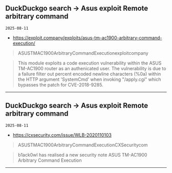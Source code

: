 ## DuckDuckgo search -> Asus exploit Remote arbitrary command
`2025-08-11`

* https://exploit.company/exploits/asus-tm-ac1900-arbitrary-command-execution/

<blockquote>
 ASUSTMAC1900ArbitraryCommandExecutionexploitcompany
</blockquote>
<blockquote>
This module exploits a code execution vulnerability within the ASUS TM-AC1900 router as an authenicated user. The vulnerability is due to a failure filter out percent encoded newline characters (%0a) within the HTTP argument 'SystemCmd' when invoking &quot;/apply.cgi&quot; which bypasses the patch for CVE-2018-9285.
</blockquote>

---

## DuckDuckgo search -> Asus exploit Remote arbitrary command
`2025-08-11`

* https://cxsecurity.com/issue/WLB-2020110103

<blockquote>
 ASUSTMAC1900ArbitraryCommandExecutionCXSecuritycom
</blockquote>
<blockquote>
b1ack0wl has realised a new security note ASUS TM-AC1900 Arbitrary Command Execution
</blockquote>

---

